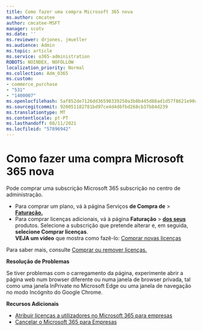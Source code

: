 ```yaml
---
title: Como fazer uma compra Microsoft 365 nova
ms.author: cmcatee
author: cmcatee-MSFT
manager: scotv
ms.date: ''
ms.reviewer: drjones, jmueller
ms.audience: Admin
ms.topic: article
ms.service: o365-administration
ROBOTS: NOINDEX, NOFOLLOW
localization_priority: Normal
ms.collection: Adm_O365
ms.custom:
- commerce_purchase
- "531"
- "1400007"
ms.openlocfilehash: 5af852de7126dd36598339250a3b8b445d88ad1d57f8621e90c8818e8959f12b
ms.sourcegitcommit: 920051182781bd97ce4d4d6fbd268cb37b84d239
ms.translationtype: MT
ms.contentlocale: pt-PT
ms.lasthandoff: 08/11/2021
ms.locfileid: "57896942"
---
```

# <a name="how-to-make-a-microsoft-365-purchase"></a>Como fazer uma compra Microsoft 365 nova

Pode comprar uma subscrição Microsoft 365 subscrição no centro de administração.
  
- Para comprar um plano, vá à página Serviços **de Compra de** \> **[Faturação.](https://go.microsoft.com/fwlink/p/?linkid=868433)**
- Para comprar licenças adicionais, vá à página **Faturação** \> **[dos seus](https://go.microsoft.com/fwlink/p/?linkid=842054)** produtos. Selecione a subscrição que pretende alterar e, em seguida, **selecione Comprar licenças**.\
**VEJA um vídeo** que mostra como fazê-lo: [Comprar novas licenças](https://go.microsoft.com/fwlink/p/?linkid=2154857)
  
Para saber mais, consulte [Comprar ou remover licenças.](https://docs.microsoft.com/microsoft-365/commerce/licenses/buy-licenses)

**Resolução de Problemas**

Se tiver problemas com o carregamento da página, experimente abrir a página web num browser diferente ou numa janela de browser privada, tal como uma janela InPrivate no Microsoft Edge ou uma janela de navegação no modo Incógnito do Google Chrome.

**Recursos Adicionais**
  
- [Atribuir licenças a utilizadores no Microsoft 365 para empresas](https://docs.microsoft.com/microsoft-365/admin/add-users/add-users)
- [Cancelar o Microsoft 365 para Empresas](https://docs.microsoft.com/microsoft-365/commerce/subscriptions/cancel-your-subscription)